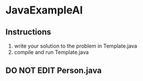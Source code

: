 # JavaExampleAI

## Instructions
1. write your solution to the problem in Template.java
2. compile and run Template.java

## DO NOT EDIT Person.java
